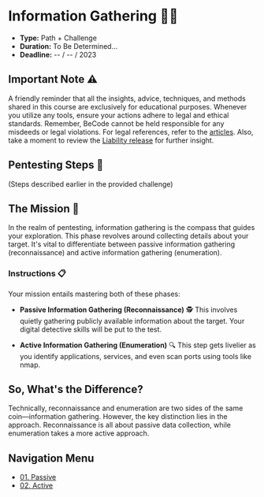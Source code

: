 # Information Gathering 🕵️‍♂️

- **Type:** Path + Challenge
- **Duration:** To Be Determined...
- **Deadline:** -- / -- / 2023

## Important Note :warning:

A friendly reminder that all the insights, advice, techniques, and methods shared in this course are exclusively for educational purposes. Whenever you utilize any tools, ensure your actions adhere to legal and ethical standards. Remember, BeCode cannot be held responsible for any misdeeds or legal violations. For legal references, refer to the [articles](http://www.ejustice.just.fgov.be/mopdf/2006/09/12_2.pdf#Page6). Also, take a moment to review the [Liability release](https://docs.google.com/document/d/1zSvQsnUtEqF2MraJwoR4Bc1DwLbeyZRUXGxViktBQns/edit?usp=sharing) for further insight.

## Pentesting Steps :triangular_flag_on_post:

(Steps described earlier in the provided challenge)

## The Mission 🚀

In the realm of pentesting, information gathering is the compass that guides your exploration. This phase revolves around collecting details about your target. It's vital to differentiate between passive information gathering (reconnaissance) and active information gathering (enumeration).

### Instructions :clipboard:

Your mission entails mastering both of these phases:

- **Passive Information Gathering (Reconnaissance)** 🕵️
  This involves quietly gathering publicly available information about the target. Your digital detective skills will be put to the test.

- **Active Information Gathering (Enumeration)** 🔍
  This step gets livelier as you identify applications, services, and even scan ports using tools like nmap.

## So, What's the Difference?

Technically, reconnaissance and enumeration are two sides of the same coin—information gathering. However, the key distinction lies in the approach. Reconnaissance is all about passive data collection, while enumeration takes a more active approach.

## Navigation Menu

- [01. Passive](./Passive/readme.md)
- [02. Active](./Active/readme.md)